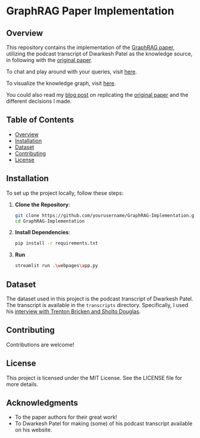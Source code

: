# GraphRAG Paper Implementation

## Overview

This repository contains the implementation of the [GraphRAG paper](https://arxiv.org/abs/2404.16130), utilizing the podcast transcript of Dwarkesh Patel as the knowledge source, in following with the [original paper](https://arxiv.org/abs/2404.16130).

To chat and play around with your queries, visit [here](https://graphrag-impl.streamlit.app/).

To visualize the knowledge graph, visit [here](https://israel-adewuyi.github.io/assets/html/network.html).

You could also read my [blog post](https://israel-adewuyi.github.io/blog/2024/replicating-graphrag/) on replicating the [original paper](https://arxiv.org/abs/2404.16130) and the different decisions I made.

## Table of Contents

- [Overview](#overview)
- [Installation](#installation)
- [Dataset](#dataset)
- [Contributing](#contributing)
- [License](#license)

## Installation

To set up the project locally, follow these steps:

1. **Clone the Repository**:
   ```bash
   git clone https://github.com/yourusername/GraphRAG-Implementation.git
   cd GraphRAG-Implementation
   ```
2. **Install Dependencies**:
   ```bash
   pip install -r requirements.txt
   ```
3. **Run**
   ```bash
   streamlit run .\webpages\app.py
   ```

## Dataset

The dataset used in this project is the podcast transcript of Dwarkesh Patel. The transcript is available in the `transcripts` directory. Specifically, I used his [interview with Trenton Bricken and Sholto Douglas](https://www.youtube.com/watch?v=UTuuTTnjxMQ).

## Contributing

Contributions are welcome!

## License

This project is licensed under the MIT License. See the LICENSE file for more details.

## Acknowledgments

- To the paper authors for their great work!
- To Dwarkesh Patel for making (some) of his podcast transcript available on his website.

